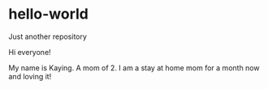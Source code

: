 # hello-world
Just another repository

Hi everyone!

My name is Kaying. A mom of 2. I am a stay at home mom for a month now and loving it! 
